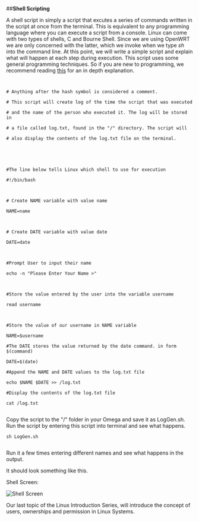 ##**Shell Scripting**



A shell script in simply a script that excutes a series of commands written in the script at once from the terminal. This is equivalent to any programming language where you can execute a script from a console. Linux can come with two types of shells, C and Bourne Shell. Since we are using OpenWRT we are only concerned with the latter, which we invoke when we type _sh_ into the command line. At this point, we will write a simple script and explain what will happen at each step during execution. This script uses some general programming techniques. So if you are new to programming, we recommend reading [this](http://www.tutorialspoint.com/unix/unix-what-is-shell.htm) for an in depth explanation. 



<pre><code>

# Anything after the hash symbol is considered a comment.

# This script will create log of the time the script that was executed

# and the name of the person who executed it. The log will be stored in

# a file called log.txt, found in the "/" directory. The script will 

# also display the contents of the log.txt file on the terminal. 





#The line below tells Linux which shell to use for execution

#!/bin/bash 



# Create NAME variable with value name

NAME=name 



# Create DATE variable with value date

DATE=date 



#Prompt User to input their name

echo -n "Please Enter Your Name >"



#Store the value entered by the user into the variable username

read username



#Store the value of our username in NAME variable

NAME=$username

#The DATE stores the value returned by the date command. in form $(command)

DATE=$(date)

#Append the NAME and DATE values to the log.txt file

echo $NAME $DATE >> /log.txt 

#Display the contents of the log.txt file

cat /log.txt

</code></pre>



Copy the script to the "/" folder in your Omega and save it as LogGen.sh. Run the script by entering this script into terminal and see what happens. 

<pre><code>sh LogGen.sh

</code></pre>



Run it a few times entering different names and see what happens in the output. 

It should look something like this.



 Shell Screen: 

![Shell Screen](C:\Users\Rajiv\Desktop\onion\LinuxTutorialScreenShots\Shell_Screen "Shell Screen")



Our last topic of the Linux Introduction Series, will introduce the concept of users, ownerships and permission in Linux Systems. 
